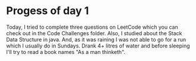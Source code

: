 # Progess of day 1
Today, I tried to complete three questions on LeetCode which you can check out in the Code Challenges folder. Also, I studied about the Stack Data Structure in java.
And, as it was raining I was not able to go for a run which I usually do in Sundays.
Drank 4+ litres of water and before sleeping I'll try to read a book names "As a man thinketh".

